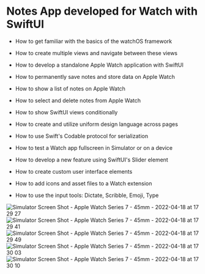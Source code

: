 
# Notes App developed for Watch with SwiftUI

* How to get familiar with the basics of the watchOS framework

* How to create multiple views and navigate between these views

* How to develop a standalone Apple Watch application with SwiftUI

* How to permanently save notes and store data on Apple Watch

* How to show a list of notes on Apple Watch

* How to select and delete notes from Apple Watch

* How to show SwiftUI views conditionally

* How to create and utilize uniform design language across pages

* How to use Swift's Codable protocol for serialization

* How to test a Watch app fullscreen in Simulator or on a device

* How to develop a new feature using SwiftUI's Slider element

* How to create custom user interface elements

* How to add icons and asset files to a Watch extension

* How to use the input tools: Dictate, Scribble, Emoji, Type

![Simulator Screen Shot - Apple Watch Series 7 - 45mm - 2022-04-18 at 17 29 27](https://user-images.githubusercontent.com/9380512/163823878-c1e7edf9-8cab-4e37-8b15-74aceb7c9da4.png)
![Simulator Screen Shot - Apple Watch Series 7 - 45mm - 2022-04-18 at 17 29 41](https://user-images.githubusercontent.com/9380512/163823886-781589cc-e822-4ec7-851f-446c35982c81.png)
![Simulator Screen Shot - Apple Watch Series 7 - 45mm - 2022-04-18 at 17 29 49](https://user-images.githubusercontent.com/9380512/163823895-00e43284-2452-4abe-bbbb-3bb98872bd30.png)
![Simulator Screen Shot - Apple Watch Series 7 - 45mm - 2022-04-18 at 17 30 03](https://user-images.githubusercontent.com/9380512/163823911-4d9f69dc-b83b-4198-9573-d8bcfbcb7489.png)
![Simulator Screen Shot - Apple Watch Series 7 - 45mm - 2022-04-18 at 17 30 10](https://user-images.githubusercontent.com/9380512/163823920-46f9f6a6-f09b-490e-8790-41fda14983e5.png)




